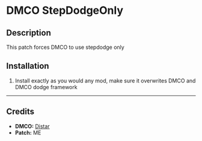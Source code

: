 # DMCO StepDodgeOnly

## Description  
This patch forces DMCO to use stepdodge only

## Installation

1. Install exactly as you would any mod, make sure it overwrites DMCO and DMCO dodge framework

---

## Credits

- **DMCO:** [Distar](https://www.distaranimation.com/mods/dodge)
- **Patch:** ME
